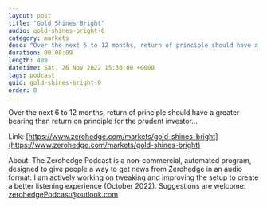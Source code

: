 ```yaml
---
layout: post
title: "Gold Shines Bright"
audio: gold-shines-bright-0
category: markets
desc: "Over the next 6 to 12 months, return of principle should have a greater bearing than return on principle for the prudent investor..."
duration: 00:08:09
length: 489
datetime: Sat, 26 Nov 2022 15:30:00 +0000
tags: podcast
guid: gold-shines-bright-0
order: 0
---
```

Over the next 6 to 12 months, return of principle should have a greater bearing than return on principle for the prudent investor...

Link: [https://www.zerohedge.com/markets/gold-shines-bright](https://www.zerohedge.com/markets/gold-shines-bright)

About: The Zerohedge Podcast is a non-commercial, automated program, designed to give people a way to get news from Zerohedge in an audio format.  I am actively working on tweaking and improving the setup to create a better listening experience (October 2022).  Suggestions are welcome: [zerohedgePodcast@outlook.com](mailto:zerohedgePodcast@outlook.com)